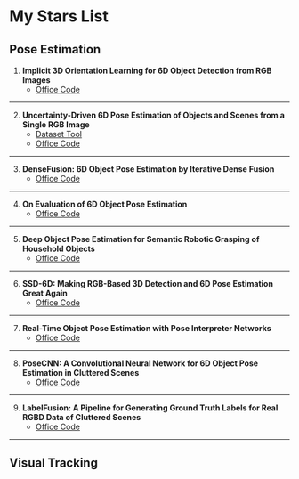 # My Stars List
## Pose Estimation
1. **Implicit 3D Orientation Learning for 6D Object Detection from RGB Images**  
    * [Office Code](https://github.com/DLR-RM/AugmentedAutoencoder) 
    
***
2. **Uncertainty-Driven 6D Pose Estimation of Objects and Scenes from a Single RGB Image**  
    * [Dataset Tool](https://github.com/bbsl/Linemod2Brachman)  
    * [Office Code](https://hci.iwr.uni-heidelberg.de/vislearn/research/scene-understanding/pose-estimation/)
    
***
3. **DenseFusion: 6D Object Pose Estimation by Iterative Dense Fusion**  
    * [Office Code](https://github.com/j96w/DenseFusion)
    
***
4. **On Evaluation of 6D Object Pose Estimation**  
    * [Office Code](https://github.com/thodan/obj_pose_eval)
    
***
5. **Deep Object Pose Estimation for Semantic Robotic Grasping of Household Objects**  
    * [Office Code](https://github.com/NVlabs/Deep_Object_Pose)
    
***
6. **SSD-6D: Making RGB-Based 3D Detection and 6D Pose Estimation Great Again**  
    * [Office Code](https://github.com/wadimkehl/ssd-6d)
    
***
7. **Real-Time Object Pose Estimation with Pose Interpreter Networks**  
    * [Office Code](https://github.com/jimmyyhwu/pose-interpreter-networks)
    
***
8. **PoseCNN: A Convolutional Neural Network for 6D Object Pose Estimation in Cluttered Scenes**  
    * [Office Code](https://github.com/yuxng/PoseCNN)
    
***
9. **LabelFusion: A Pipeline for Generating Ground Truth Labels for Real RGBD Data of Cluttered Scenes**  
    * [Office Code](https://github.com/RobotLocomotion/LabelFusion)
    
***
## Visual Tracking
